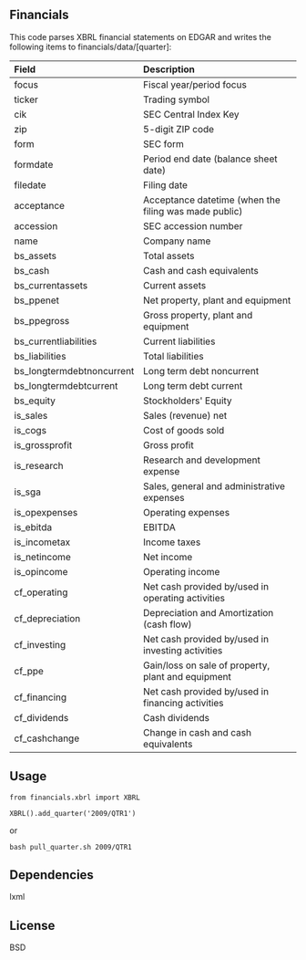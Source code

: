 
## Financials
This code parses XBRL financial statements on EDGAR and writes the 
following items to financials/data/[quarter]:

| Field | Description |
| :--- | :--- |
| focus | Fiscal year/period focus |
| ticker | Trading symbol |
| cik | SEC Central Index Key |
| zip | 5-digit ZIP code |
| form | SEC form |
| formdate | Period end date (balance sheet date) |
| filedate | Filing date |
| acceptance | Acceptance datetime (when the filing was made public) |
| accession | SEC accession number |
| name | Company name |
| bs_assets | Total assets |
| bs_cash | Cash and cash equivalents |
| bs_currentassets | Current assets |
| bs_ppenet | Net property, plant and equipment |
| bs_ppegross | Gross property, plant and equipment |
| bs_currentliabilities | Current liabilities |
| bs_liabilities | Total liabilities |
| bs_longtermdebtnoncurrent | Long term debt noncurrent |
| bs_longtermdebtcurrent | Long term debt current |
| bs_equity | Stockholders' Equity |
| is_sales | Sales (revenue) net |
| is_cogs | Cost of goods sold |
| is_grossprofit | Gross profit |
| is_research | Research and development expense |
| is_sga | Sales, general and administrative expenses |
| is_opexpenses | Operating expenses |
| is_ebitda | EBITDA |
| is_incometax | Income taxes |
| is_netincome | Net income |
| is_opincome | Operating income |
| cf_operating | Net cash provided by/used in operating activities |
| cf_depreciation | Depreciation and Amortization (cash flow) |
| cf_investing | Net cash provided by/used in investing activities |
| cf_ppe | Gain/loss on sale of property, plant and equipment |
| cf_financing | Net cash provided by/used in financing activities |
| cf_dividends | Cash dividends |
| cf_cashchange | Change in cash and cash equivalents |


## Usage
```
from financials.xbrl import XBRL

XBRL().add_quarter('2009/QTR1')
```
or
```
bash pull_quarter.sh 2009/QTR1
```

## Dependencies
lxml


## License
BSD

